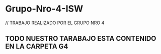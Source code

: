 # Grupo-Nro-4-ISW
// TRABAJO REALIZADO POR EL GRUPO NRO 4
## TODO NUESTRO TARABAJO ESTA CONTENIDO EN LA CARPETA G4 
